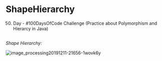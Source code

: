 # ShapeHierarchy
50. Day - #100DaysOfCode Challenge (Practice about Polymorphism and Hierarcy in Java)

##
*Shape Hierarchy:*

![image_processing20191211-21656-1wovk6y](https://github.com/FaridaFatali/ShapeHierarchy/assets/91600434/9c728d2e-3dc2-4dcf-bb74-fb73cba630aa)
